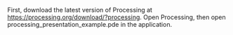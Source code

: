First, download the latest version of Processing at https://processing.org/download/?processing.  Open Processing, then open processing_presentation_example.pde in the application.
